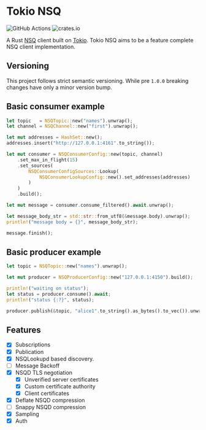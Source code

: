 # Tokio NSQ

![GitHub Actions](https://github.com/harporoeder/tokio-nsq/workflows/Rust/badge.svg)
![crates.io](https://img.shields.io/crates/v/tokio-nsq.svg)

A Rust [NSQ](https://nsq.io/) client built on [Tokio](https://github.com/tokio-rs/tokio). Tokio NSQ aims to be a feature complete NSQ client implementation.

## Versioning

This project follows strict semantic versioning. While pre `1.0.0` breaking changes have only a minor version bump.

## Basic consumer example

```rust
let topic   = NSQTopic::new("names").unwrap();
let channel = NSQChannel::new("first").unwrap();

let mut addresses = HashSet::new();
addresses.insert("http://127.0.0.1:4161".to_string());

let mut consumer = NSQConsumerConfig::new(topic, channel)
    .set_max_in_flight(15)
    .set_sources(
        NSQConsumerConfigSources::Lookup(
            NSQConsumerLookupConfig::new().set_addresses(addresses)
        )
    )
    .build();

let mut message = consumer.consume_filtered().await.unwrap();

let message_body_str = std::str::from_utf8(&message.body).unwrap();
println!("message body = {}", message_body_str);

message.finish();
```

## Basic producer example

```rust
let topic = NSQTopic::new("names").unwrap();

let mut producer = NSQProducerConfig::new("127.0.0.1:4150").build();

println!("waiting on status");
let status = producer.consume().await;
println!("status {:?}", status);

producer.publish(&topic, "alice1".to_string().as_bytes().to_vec()).unwrap();
```

## Features

- [x] Subscriptions
- [x] Publication
- [x] NSQLookupd based discovery.
- [ ] Message Backoff
- [X] NSQD TLS negotiation
    - [x] Unverified server certificates
    - [X] Custom certificate authority
    - [X] Client certificates
- [x] Deflate NSQD compression
- [ ] Snappy NSQD compression
- [X] Sampling
- [X] Auth
